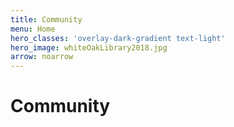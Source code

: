 ```yaml
---
title: Community
menu: Home
hero_classes: 'overlay-dark-gradient text-light'
hero_image: whiteOakLibrary2018.jpg
arrow: noarrow
---
```


# **Community**
